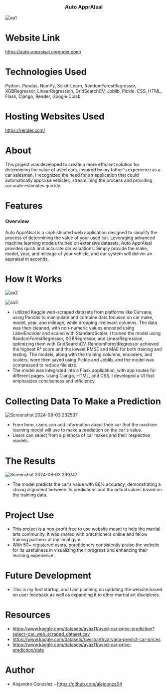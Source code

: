 <h3 align="center">Auto ApprAIsal</h3>

![aa1](https://github.com/user-attachments/assets/67996769-2c7a-43a8-ae6b-4f315a3dc569)


# Website Link
https://auto-appraisal.onrender.com/

# Technologies Used
Python, Pandas, NumPy, Scikit-Learn, RandomForestRegressor, XGBRegressor, LinearRegression, GridSearchCV, Joblib, Pickle, CSS, HTML, Flask, Django, Render, Google Colab

# Hosting Websites Used
https://render.com/

# About
This project was developed to create a more efficient solution for determining the value of used cars. Inspired by my father's experience as a car salesman, I recognized the need for an application that could automatically appraise vehicles, streamlining the process and providing accurate estimates quickly.

# Features
### Overview
Auto ApprAIsal is a sophisticated web application designed to simplify the process of determining the value of your used car. Leveraging advanced machine learning models trained on extensive datasets, Auto ApprAIsal provides quick and accurate car valuations. Simply provide the make, model, year, and mileage of your vehicle, and our system will deliver an appraisal in seconds.

# How It Works
![aa2](https://github.com/user-attachments/assets/ee2ba21a-f379-4321-b792-aa4a8b837411)

![aa3](https://github.com/user-attachments/assets/b8ab886d-567a-4235-9ad6-d5d9e171bf77)

- I utilized Kaggle web-scraped datasets from platforms like Carvana, using Pandas to manipulate and combine data focused on car make, model, year, and mileage, while dropping irrelevant columns. The data was then cleaned, with non-numeric values encoded using LabelEncoder and scaled with StandardScaler. I trained the model using RandomForestRegressor, XGBRegressor, and LinearRegression, optimizing them with GridSearchCV. RandomForestRegressor achieved the highest R² score and the lowest RMSE and MAE for both training and testing. The models, along with the training columns, encoders, and scalers, were then saved using Pickle and Joblib, and the model was compressed to reduce file size.
- The model was integrated into a Flask application, with app routes for different pages. Using Django, HTML, and CSS, I developed a UI that emphasizes conciseness and efficiency.


# Collecting Data To Make a Prediction
![Screenshot 2024-08-03 232537](https://github.com/user-attachments/assets/9a882b9a-49fb-4a3d-bef7-a4806774c49e)

- From here, users can add information about their car that the machine learning model will use to make a prediction on the car's value.
- Users can select from a plethora of car makes and their respective models. 

# The Results
![Screenshot 2024-08-03 230747](https://github.com/user-attachments/assets/8016b158-8528-404f-8e67-3b3c0df1ee64)

- The model predicts the car's value with 86% accuracy, demonstrating a strong alignment between its predictions and the actual values based on the training data.

# Project Use
- This project is a non-profit free to use website meant to help the martial arts community. It was shared with practitioners online and fellow training partners at my local gym.
- With 50+ registered users, practitioners consistently praise the website for its usefulness in visualizing their progress and enhancing their learning experience.

# Future Development
- This is my first startup, and I am planning on updating the website based on user feedback as well as expanding it to other martial art disciplines.

# Resources
- https://www.kaggle.com/datasets/ayaz11/used-car-price-prediction?select=car_web_scraped_dataset.csv
- https://www.kaggle.com/datasets/ravishah1/carvana-predict-car-prices
- https://www.kaggle.com/datasets/ayaz11/used-car-price-prediction/data

# Author
- Alejandro Gonzalez - https://github.com/alejgonza04
